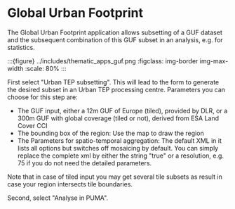 # Global Urban Footprint

The Global Urban Footprint application allows subsetting of a GUF dataset and the subsequent combination of this GUF subset in an analysis, e.g. for statistics.

:::{figure} ../includes/thematic_apps_guf.png
:figclass: img-border img-max-width
:scale: 80%
:::

First select "Urban TEP subsetting". This will lead to the form to generate the desired subset in an Urban TEP processing centre. Parameters you can choose for this step are:

- The GUF input, either a 12m GUF of Europe (tiled), provided by DLR, or a 300m GUF with global coverage (tiled or not), derived from ESA Land Cover CCI
- The bounding box of the region: Use the map to draw the region
- The Parameters for spatio-temporal aggregation: The default XML in it lists all options but switches off mosaicing by default. You can simply replace the complete xml by either the string "true" or a resolution, e.g. 75 if you do not need the detailed parameters.

Note that in case of tiled input you may get several tile subsets as result in case your region intersects tile boundaries.

Second, select "Analyse in PUMA".
